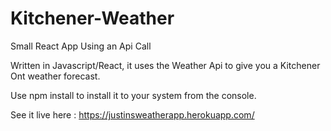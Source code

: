 # Kitchener-Weather
Small React App Using an Api Call


Written in Javascript/React, it uses the Weather Api to give you a Kitchener Ont weather forecast.

Use npm install to install it to your system from the console.

See it live here : https://justinsweatherapp.herokuapp.com/
